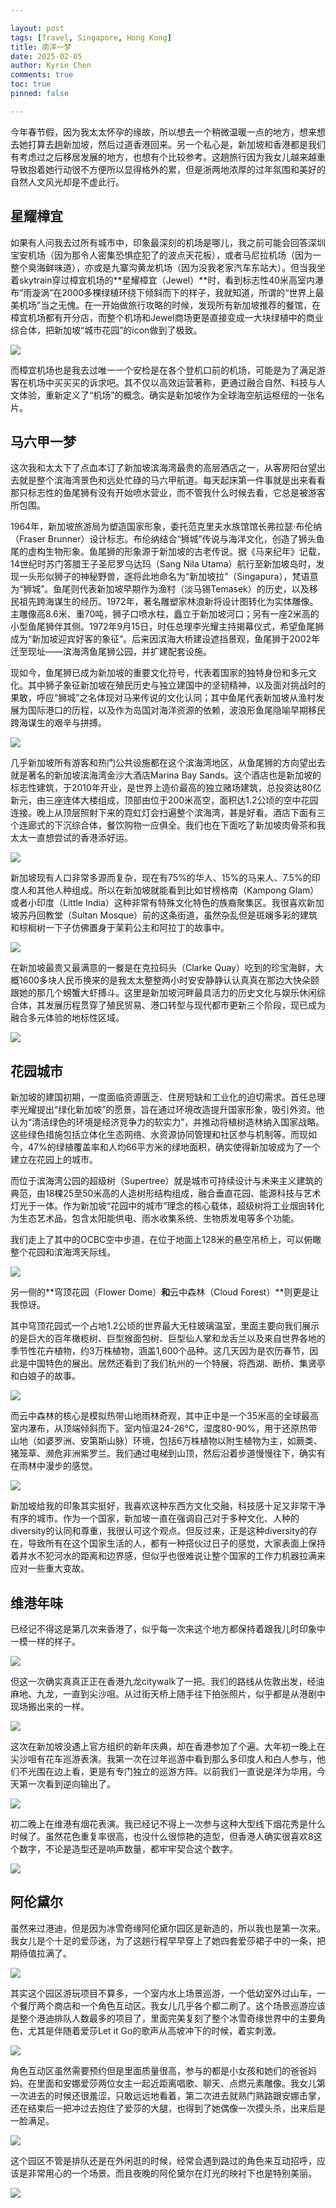 ```yaml
---

layout: post
tags: [Travel, Singapore, Hong Kong]
title: 南洋一梦
date: 2025-02-05
author: Kyrie Chen
comments: true
toc: true
pinned: false

---
```


今年春节假，因为我太太怀孕的缘故，所以想去一个稍微温暖一点的地方，想来想去她打算去趟新加坡，然后过道香港回来。另一个私心是，新加坡和香港都是我们有考虑过之后移居发展的地方，也想有个比较参考。这趟旅行因为我女儿越来越重导致抱着她行动很不方便所以显得格外的累，但是浙两地浓厚的过年氛围和美好的自然人文风光却是不虚此行。

## 星耀樟宜

如果有人问我去过所有城市中，印象最深刻的机场是哪儿，我之前可能会回答深圳宝安机场（因为那令人密集恐惧症犯了的波点天花板），或者马尼拉机场（因为一整个臭海鲜味道），亦或是九寨沟黄龙机场（因为没我老家汽车东站大）。但当我坐着skytrain穿过樟宜机场的**星耀樟宜（Jewel）**时，看到标志性40米高室内瀑布“雨漩涡”在2000多棵绿植环绕下倾斜而下的样子，我就知道，所谓的“世界上最美机场”当之无愧。在一开始做旅行攻略的时候，发现所有新加坡推荐的餐馆，在樟宜机场都有开分店，而整个机场和Jewel商场更是直接变成一大块绿植中的商业综合体，把新加坡“城市花园”的icon做到了极致。

![](https://raw.githubusercontent.com/kakack/kakack.github.io/master/_images/sgp_20250205_01.jpg)

而樟宜机场也是我去过唯一一个安检是在各个登机口前的机场，可能是为了满足游客在机场中买买买的诉求吧。其不仅以高效运营著称，更通过融合自然、科技与人文体验，重新定义了“机场”的概念。确实是新加坡作为全球海空航运枢纽的一张名片。

## 马六甲一梦

这次我和太太下了点血本订了新加坡滨海湾最贵的高层酒店之一，从客房阳台望出去就是整个滨海湾景色和远处忙碌的马六甲航道。每天起床第一件事就是出来看看那只标志性的鱼尾狮有没有开始喷水营业，而不管我什么时候去看，它总是被游客所包围。

1964年，新加坡旅游局为塑造国家形象，委托范克里夫水族馆馆长弗拉瑟·布伦纳（Fraser Brunner）设计标志。布伦纳结合“狮城”传说与海洋文化，创造了狮头鱼尾的虚构生物形象。鱼尾狮的形象源于新加坡的古老传说。据《马来纪年》记载，14世纪时苏门答腊王子圣尼罗乌达玛（Sang Nila Utama）航行至新加坡岛时，发现一头形似狮子的神秘野兽，遂将此地命名为“新加坡拉”（Singapura），梵语意为“狮城”。鱼尾则代表新加坡早期作为渔村（淡马锡Temasek）的历史，以及移民祖先跨海谋生的经历。1972年，著名雕塑家林浪新将设计图转化为实体雕像。主雕像高8.6米、重70吨，狮子口喷水柱，矗立于新加坡河口；另有一座2米高的小型鱼尾狮伴其侧。1972年9月15日，时任总理李光耀主持揭幕仪式，希望鱼尾狮成为“新加坡迎宾好客的象征”。后来因滨海大桥建设遮挡景观，鱼尾狮于2002年迁至现址——滨海湾鱼尾狮公园，并扩建配套设施。

现如今，鱼尾狮已成为新加坡的重要文化符号，代表着国家的独特身份和多元文化。其中狮子象征新加坡在殖民历史与独立建国中的坚韧精神，以及面对挑战时的果敢，呼应“狮城”之名体现对马来传说的文化认同；其中鱼尾代表新加坡从渔村发展为国际港口的历程，以及作为岛国对海洋资源的依赖，波浪形鱼尾隐喻早期移民跨海谋生的艰辛与拼搏。

![](https://raw.githubusercontent.com/kakack/kakack.github.io/master/_images/sgp_20250205_02.jpg)

几乎新加坡所有游客和热门公共设施都在这个滨海湾地区，从鱼尾狮的方向望出去就是著名的新加坡滨海湾金沙大酒店Marina Bay Sands。这个酒店也是新加坡的标志性建筑，于2010年开业，是世界上造价最高的独立赌场建筑，总投资达80亿新元，由三座连体大楼组成，顶部由位于200米高空，面积达1.2公顷的空中花园连接。晚上从顶层照射下来的霓虹灯会扫遍整个滨海湾，甚是好看。酒店下面有三个连廊式的下沉综合体，餐饮购物一应俱全。我们也在下面吃了新加坡肉骨茶和我太太一直想尝试的香港添好运。

![](https://raw.githubusercontent.com/kakack/kakack.github.io/master/_images/sgp_20250205_03.jpg)

新加坡现有人口非常多源而复杂，现在有75%的华人、15%的马来人、7.5%的印度人和其他人种组成。所以在新加坡就能看到比如甘榜格南（Kampong Glam）或者小印度（Little India）这种非常有特殊文化特色的族裔聚集区。我很喜欢新加坡苏丹回教堂（Sultan Mosque）前的这条街道，虽然杂乱但是斑斓多彩的建筑和棕榈树一下子仿佛置身于茉莉公主和阿拉丁的故事中。



![](https://raw.githubusercontent.com/kakack/kakack.github.io/master/_images/sgp_20250205_04.jpg)

在新加坡最贵又最满意的一餐是在克拉码头（Clarke Quay）吃到的珍宝海鲜，大概1600多块人民币换来的是我太太整整两小时安安静静认认真真在那边大快朵颐跟她的那几个螃蟹大虾搏斗。这里是新加坡河畔最具活力的历史文化与娱乐休闲综合体，其发展历程贯穿了殖民贸易、港口转型与现代都市更新三个阶段，现已成为融合多元体验的地标性区域。

![](https://raw.githubusercontent.com/kakack/kakack.github.io/master/_images/sgp_20250205_05.jpg)

## 花园城市

新加坡的建国初期，一度面临资源匮乏、住房短缺和工业化的迫切需求。首任总理李光耀提出“绿化新加坡”的愿景，旨在通过环境改造提升国家形象，吸引外资。他认为“清洁绿色的环境是经济竞争力的软实力”，并推动将植树造林纳入国家战略。这些绿色措施包括立体化生态网络、水资源协同管理和社区参与机制等。而现如今，47%的绿植覆盖率和人均66平方米的绿地面积，确实使得新加坡成为了一个建立在花园上的城市。

而位于滨海湾公园的超级树（Supertree）就是城市可持续设计与未来主义建筑的典范，由18棵25至50米高的人造树形结构组成，融合垂直花园、能源科技与艺术灯光于一体。作为新加坡“花园中的城市”理念的核心载体，超级树将工业烟囱转化为生态艺术品，包含太阳能供电、雨水收集系统、生物质发电等多个功能。

我们走上了其中的OCBC空中步道，在位于地面上128米的悬空吊桥上，可以俯瞰整个花园和滨海湾天际线。

![](https://raw.githubusercontent.com/kakack/kakack.github.io/master/_images/sgp_20250205_06.jpg)

另一侧的**穹顶花园（Flower Dome）**和**云中森林（Cloud Forest）**则更是让我惊讶。

其中穹顶花园式一个占地1.2公顷的世界最大无柱玻璃温室，里面主要向我们展示的是巨大的百年橄榄树、巨型猴面包树、巨型仙人掌和龙舌兰以及来自世界各地的季节性花卉植物，约3万株植物，涵盖1,600个品种。这几天因为是农历春节，因此是中国特色的展出。居然还看到了我们杭州的一个特展，将西湖、断桥、集贤亭和白娘子的故事。

![](https://raw.githubusercontent.com/kakack/kakack.github.io/master/_images/sgp_20250205_07.jpg)

而云中森林的核心是模拟热带山地雨林奇观，其中正中是一个35米高的全球最高室内瀑布，从顶端倾斜而下。室内恒温24-26℃，湿度80-90%，用于还原热带山地（如婆罗洲、安第斯山脉）环境，包括6万株植物以附生植物为主，如蕨类、猪笼草、濒危非洲紫罗兰。我们通过电梯到山顶，然后沿着步道慢慢往下，确实有在雨林中漫步的感觉。

![](https://raw.githubusercontent.com/kakack/kakack.github.io/master/_images/sgp_20250205_08.jpg)



新加坡给我的印象其实挺好，我喜欢这种东西方文化交融，科技感十足又非常干净有序的城市。作为一个国家，新加坡一直在强调自己对于多种文化、人种的diversity的认同和尊重，我很认可这个观点。但反过来，正是这种diversity的存在，导致所有在这个国家生活的人，都有一种搭伙过日子的感觉，大家表面上保持着井水不犯河水的距离和边界感，但似乎也很难说让整个国家的工作力机器拉满来应对一些重大变故。

## 维港年味

已经记不得这是第几次来香港了，似乎每一次来这个地方都保持着跟我儿时印象中一模一样的样子。

![](https://raw.githubusercontent.com/kakack/kakack.github.io/master/_images/sgp_20250205_10.jpg)

但这一次确实真真正正在香港九龙citywalk了一把。我们的路线从佐敦出发，经油麻地、九龙，一直到尖沙咀。从过街天桥上随手往下拍张照片，似乎都是从港剧中现场搬出来的一样。

![](https://raw.githubusercontent.com/kakack/kakack.github.io/master/_images/sgp_20250205_11.jpg)

这次在新加坡没遇上官方组织的新年庆典，却在香港参加了个遍。大年初一晚上在尖沙咀有花车巡游表演。我第一次在过年巡游中看到那么多印度人和白人参与，他们不光围在边上看，更是有专门独立的巡游方阵。以前我们一直说是洋为华用，今天第一次看到逆向输出了。

![](https://raw.githubusercontent.com/kakack/kakack.github.io/master/_images/sgp_20250205_09.jpg)

初二晚上在维港有烟花表演。我已经记不得上一次参与这种大型线下烟花秀是什么时候了。虽然花色重复率很高，也没什么很惊艳的造型，但香港人确实很喜欢8这个数字，不论是造型还是响声数量，都牢牢契合这个数字。

![](https://raw.githubusercontent.com/kakack/kakack.github.io/master/_images/sgp_20250205_12.jpg)

## 阿伦黛尔

虽然来过港迪，但是因为冰雪奇缘阿伦黛尔园区是新造的，所以我也是第一次来。我女儿是个十足的爱莎迷，为了这趟行程早早穿上了她四套爱莎裙子中的一条，把期待值拉满了。

![](https://raw.githubusercontent.com/kakack/kakack.github.io/master/_images/sgp_20250205_14.jpg)

其实这个园区游玩项目不算多，一个室内水上场景巡游，一个低幼室外过山车，一个餐厅两个商店和一个角色互动区。我女儿几乎各个都二刷了。这个场景巡游应该是整个港迪排队人数最多的项目了，里面完美复刻了整个冰雪奇缘世界中的主要角色，尤其是伴随着爱莎Let it Go的歌声从高坡冲下的时候，着实刺激。

![](https://raw.githubusercontent.com/kakack/kakack.github.io/master/_images/sgp_20250205_16.jpg)

角色互动区虽然需要预约但是里面质量很高，参与的都是小女孩和她们的爸爸妈妈。在里面和安娜爱莎两位女主一起近距离唱歌、聊天、点燃元素雕像。我女儿第一次进去的时候还很羞涩，只敢远远地看着，第二次进去就熟门熟路跟安娜击掌，还在结束后一把冲过去抱住了爱莎的大腿，也得到了她偶像一次摸头杀，出来后是一脸满足。

![](https://raw.githubusercontent.com/kakack/kakack.github.io/master/_images/sgp_20250205_13.jpg)

这个园区不管是排队还是在外闲逛的时候，经常会遇到路过的角色来互动招呼，应该是非常用心的一个场景。而且夜晚的阿伦黛尔在灯光的映衬下也是特别美丽。

![](https://raw.githubusercontent.com/kakack/kakack.github.io/master/_images/sgp_20250205_15.jpg)
